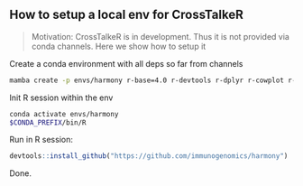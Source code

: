 ## How to setup a local env for CrossTalkeR
> Motivation: CrossTalkeR is in development. Thus it is not provided via conda channels. Here we show how to setup it

Create a conda environment with all deps so far from channels
```bash
mamba create -p envs/harmony r-base=4.0 r-devtools r-dplyr r-cowplot r-tidyr r-ggplot2 r-irlba r-Matrix r-tibble r-rlang bioconductor-SingleCellExperiment r-seurat r-rmarkdown r-knitr r-testthat bioconductor-BiocStyle r-Rcpp
```

Init R session within the env
```bash
conda activate envs/harmony
$CONDA_PREFIX/bin/R 
```

Run in R session:
```r
devtools::install_github("https://github.com/immunogenomics/harmony")
```

Done.
